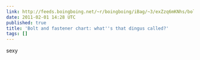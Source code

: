 ```yaml
---
link: http://feeds.boingboing.net/~r/boingboing/iBag/~3/exZzq6mKNhs/bolt-and-fastener-ch.html
date: 2011-02-01 14:28 UTC
published: true
title: 'Bolt and fastener chart: what''s that dingus called?'
tags: []
---
```


sexy
